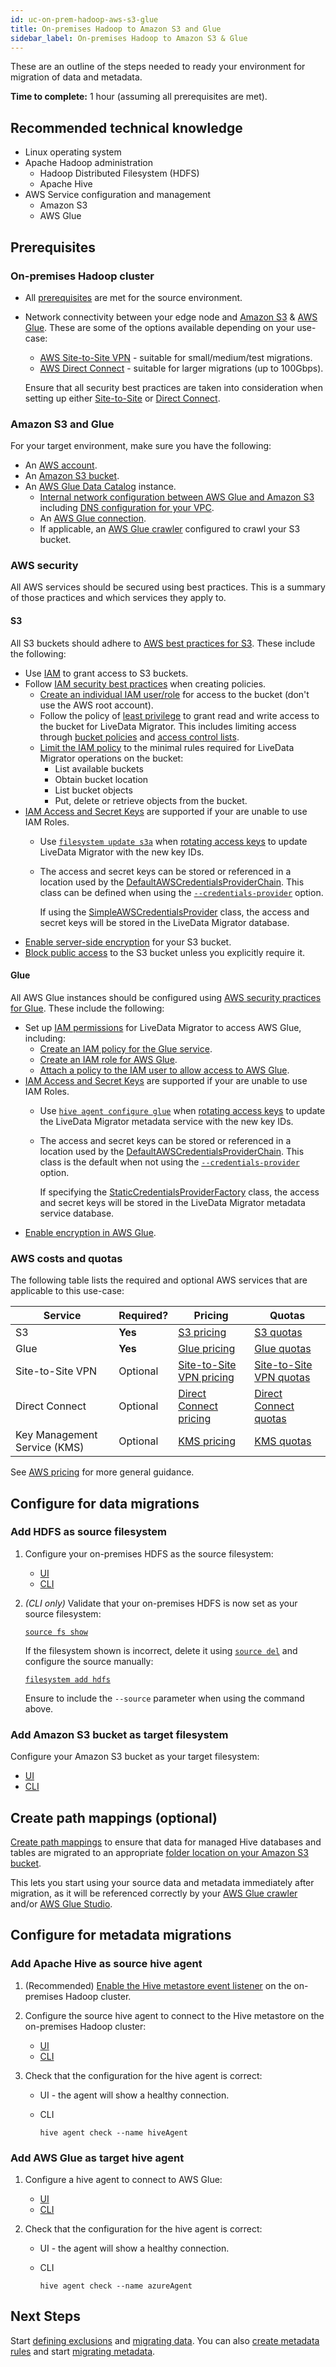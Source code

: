 ```yaml
---
id: uc-on-prem-hadoop-aws-s3-glue
title: On-premises Hadoop to Amazon S3 and Glue
sidebar_label: On-premises Hadoop to Amazon S3 & Glue
---
```


These are an outline of the steps needed to ready your environment for migration of data and metadata.

**Time to complete:** 1 hour (assuming all prerequisites are met).

## Recommended technical knowledge

* Linux operating system
* Apache Hadoop administration
  * Hadoop Distributed Filesystem (HDFS)
  * Apache Hive
* AWS Service configuration and management
  * Amazon S3
  * AWS Glue

## Prerequisites

### On-premises Hadoop cluster

* All [prerequisites](./prereqs.md#prerequisites) are met for the source environment.

* Network connectivity between your edge node and [Amazon S3](https://docs.aws.amazon.com/general/latest/gr/s3.html) & [AWS Glue](https://docs.aws.amazon.com/general/latest/gr/glue.html). These are some of the options available depending on your use-case:

  * [AWS Site-to-Site VPN](https://docs.aws.amazon.com/vpn/latest/s2svpn/VPC_VPN.html) - suitable for small/medium/test migrations.
  * [AWS Direct Connect](https://docs.aws.amazon.com/directconnect/latest/UserGuide/Welcome.html) - suitable for larger migrations (up to 100Gbps).

  Ensure that all security best practices are taken into consideration when setting up either [Site-to-Site](https://docs.aws.amazon.com/vpn/latest/s2svpn/security.html) or [Direct Connect](https://docs.aws.amazon.com/directconnect/latest/UserGuide/security.html).

### Amazon S3 and Glue

For your target environment, make sure you have the following:

* An [AWS account](https://aws.amazon.com/account/).
* An [Amazon S3 bucket](https://docs.aws.amazon.com/AmazonS3/latest/userguide/GetStartedWithS3.html).
* An [AWS Glue Data Catalog](https://docs.aws.amazon.com/glue/latest/dg/what-is-glue.html) instance.
  * [Internal network configuration between AWS Glue and Amazon S3](https://docs.aws.amazon.com/glue/latest/dg/start-connecting.html) including [DNS configuration for your VPC](https://docs.aws.amazon.com/glue/latest/dg/set-up-vpc-dns.html).
  * An [AWS Glue connection](https://docs.aws.amazon.com/glue/latest/dg/console-connections.html).
  * If applicable, an [AWS Glue crawler](https://docs.aws.amazon.com/glue/latest/dg/crawler-data-stores.html) configured to crawl your S3 bucket.

### AWS security

All AWS services should be secured using best practices. This is a summary of those practices and which services they apply to.

#### S3

All S3 buckets should adhere to [AWS best practices for S3](https://docs.aws.amazon.com/AmazonS3/latest/userguide/security-best-practices.html). These include the following:

* Use [IAM](https://docs.aws.amazon.com/IAM/latest/UserGuide/introduction.html) to grant access to S3 buckets.
* Follow [IAM security best practices](https://docs.aws.amazon.com/IAM/latest/UserGuide/best-practices.html) when creating policies.
  * [Create an individual IAM user/role](https://docs.aws.amazon.com/IAM/latest/UserGuide/best-practices.html#create-iam-users) for access to the bucket (don't use the AWS root account).
  * Follow the policy of [least privilege](https://docs.aws.amazon.com/IAM/latest/UserGuide/best-practices.html#grant-least-privilege) to grant read and write access to the bucket for LiveData Migrator. This includes limiting access through [bucket policies](https://docs.aws.amazon.com/AmazonS3/latest/userguide/using-iam-policies.html) and [access control lists](https://docs.aws.amazon.com/AmazonS3/latest/userguide/acl-overview.html).
  * [Limit the IAM policy](https://docs.aws.amazon.com/IAM/latest/UserGuide/access_controlling.html) to the minimal rules required for LiveData Migrator operations on the bucket:
    * List available buckets
    * Obtain bucket location
    * List bucket objects
    * Put, delete or retrieve objects from the bucket.
* [IAM Access and Secret Keys](https://docs.aws.amazon.com/IAM/latest/UserGuide/id_credentials_access-keys.html) are supported if your are unable to use IAM Roles.
  * Use [`filesystem update s3a`](./command-reference.md#filesystem-update-s3a) when [rotating access keys](https://docs.aws.amazon.com/IAM/latest/UserGuide/id_credentials_access-keys.html#Using_RotateAccessKey) to update LiveData Migrator with the new key IDs.
  * The access and secret keys can be stored or referenced in a location used by the [DefaultAWSCredentialsProviderChain](https://docs.aws.amazon.com/sdk-for-java/v1/developer-guide/credentials.html#credentials-default). This class can be defined when using the [`--credentials-provider`](./command-reference.md#s3a-mandatory-parameters) option.

    If using the [SimpleAWSCredentialsProvider](https://hadoop.apache.org/docs/current/hadoop-aws/tools/hadoop-aws/index.html#Simple_name.2Fsecret_credentials_with_SimpleAWSCredentialsProvider.2A) class, the access and secret keys will be stored in the LiveData Migrator database.
* [Enable server-side encryption](https://docs.aws.amazon.com/AmazonS3/latest/userguide/bucket-encryption.html) for your S3 bucket.
* [Block public access](https://docs.aws.amazon.com/AmazonS3/latest/userguide/access-control-block-public-access.html) to the S3 bucket unless you explicitly require it.

#### Glue

All AWS Glue instances should be configured using [AWS security practices for Glue](https://docs.aws.amazon.com/glue/latest/dg/security.html). These include the following:

* Set up [IAM permissions](https://docs.aws.amazon.com/glue/latest/dg/getting-started-access.html) for LiveData Migrator to access AWS Glue, including:
  * [Create an IAM policy for the Glue service](https://docs.aws.amazon.com/glue/latest/dg/create-service-policy.html).
  * [Create an IAM role for AWS Glue](https://docs.aws.amazon.com/glue/latest/dg/create-an-iam-role.html).
  * [Attach a policy to the IAM user to allow access to AWS Glue](https://docs.aws.amazon.com/glue/latest/dg/attach-policy-iam-user.html).
* [IAM Access and Secret Keys](https://docs.aws.amazon.com/IAM/latest/UserGuide/id_credentials_access-keys.html) are supported if your are unable to use IAM Roles.
  * Use [`hive agent configure glue`](./command-reference.md#hive-agent-configure-glue) when [rotating access keys](https://docs.aws.amazon.com/IAM/latest/UserGuide/id_credentials_access-keys.html#Using_RotateAccessKey) to update the LiveData Migrator metadata service with the new key IDs.
  * The access and secret keys can be stored or referenced in a location used by the [DefaultAWSCredentialsProviderChain](https://docs.aws.amazon.com/sdk-for-java/v1/developer-guide/credentials.html#credentials-default). This class is the default when not using the [`--credentials-provider`](./command-reference.md#glue-credential-parameters) option.

    If specifying the [StaticCredentialsProviderFactory](https://docs.aws.amazon.com/AWSJavaSDK/latest/javadoc/index.html?com/amazonaws/auth/AWSStaticCredentialsProvider.html) class, the access and secret keys will be stored in the LiveData Migrator metadata service database.
* [Enable encryption in AWS Glue](https://docs.aws.amazon.com/glue/latest/dg/set-up-encryption.html).

### AWS costs and quotas

The following table lists the required and optional AWS services that are applicable to this use-case:

| Service | Required? | Pricing | Quotas |
|---|---|---|---|
| S3 | **Yes** | [S3 pricing](https://aws.amazon.com/s3/pricing/) | [S3 quotas](https://docs.aws.amazon.com/general/latest/gr/s3.html#limits_s3) |
| Glue | **Yes** | [Glue pricing](https://aws.amazon.com/glue/pricing/) | [Glue quotas](https://docs.aws.amazon.com/general/latest/gr/glue.html#limits_glue) |
| Site-to-Site VPN | Optional | [Site-to-Site VPN pricing](https://aws.amazon.com/vpn/pricing/) | [Site-to-Site VPN quotas](https://docs.aws.amazon.com/vpn/latest/s2svpn/vpn-limits.html) |
| Direct Connect | Optional | [Direct Connect pricing](https://aws.amazon.com/directconnect/pricing/) | [Direct Connect quotas](https://docs.aws.amazon.com/directconnect/latest/UserGuide/limits.html) |
| Key Management Service (KMS) | Optional | [KMS pricing](https://aws.amazon.com/kms/pricing/) | [KMS quotas](https://docs.aws.amazon.com/kms/latest/developerguide/limits.html) |

See [AWS pricing](https://aws.amazon.com/pricing/) for more general guidance.

## Configure for data migrations

### Add HDFS as source filesystem

1. Configure your on-premises HDFS as the source filesystem:

   * [UI](./configure-storage.md#configure-source-storage)
   * [CLI](./command-reference.md#filesystem-auto-discover-source-hdfs)

1. _(CLI only)_ Validate that your on-premises HDFS is now set as your source filesystem:

   [`source fs show`](./command-reference.md#source-fs-show)

   If the filesystem shown is incorrect, delete it using [`source del`](./command-reference.md#source-del) and configure the source manually:

   [`filesystem add hdfs`](./command-reference.md#filesystem-add-hdfs)

   Ensure to include the `--source` parameter when using the command above.

### Add Amazon S3 bucket as target filesystem

Configure your Amazon S3 bucket as your target filesystem:

* [UI](./configure-storage.md#add-target-storages)
* [CLI](./command-reference.md#filesystem-add-s3a)

## Create path mappings (optional)

[Create path mappings](./create-path-mappings.md) to ensure that data for managed Hive databases and tables are migrated to an appropriate [folder location on your Amazon S3 bucket](https://docs.aws.amazon.com/AmazonS3/latest/userguide/using-folders.html).

This lets you start using your source data and metadata immediately after migration, as it will be referenced correctly by your [AWS Glue crawler](https://docs.aws.amazon.com/glue/latest/dg/add-crawler.html) and/or [AWS Glue Studio](https://docs.aws.amazon.com/glue/latest/ug/edit-jobs-source-s3-files.html).

## Configure for metadata migrations

### Add Apache Hive as source hive agent

1. (Recommended) [Enable the Hive metastore event listener](./configuration-metadata.md#enable-hive-metastore-event-listener) on the on-premises Hadoop cluster.

1. Configure the source hive agent to connect to the Hive metastore on the on-premises Hadoop cluster:

   * [UI](./connect-metastores.md#add-source-agent)
   * [CLI](./command-reference.md#hive-agent-add-hive)

1. Check that the configuration for the hive agent is correct:

   * UI - the agent will show a healthy connection.
   * CLI

     ```text title="Example"
     hive agent check --name hiveAgent
     ```

### Add AWS Glue as target hive agent

1. Configure a hive agent to connect to AWS Glue:

   * [UI](./connect-metastores.md#add-target-agents)
   * [CLI](./command-reference.md#hive-agent-add-glue)

1. Check that the configuration for the hive agent is correct:

   * UI - the agent will show a healthy connection.
   * CLI

     ```text title="Example"
     hive agent check --name azureAgent
     ```

## Next Steps

Start [defining exclusions](./configure-exclusions.md) and [migrating data](./create-migration.md). You can also [create metadata rules](./define-metadata-rules.md) and start [migrating metadata](./migrate-metadata.md).
